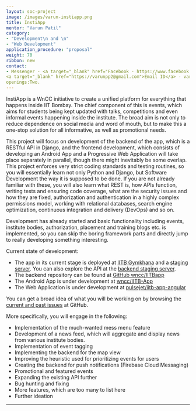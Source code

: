 ```yaml
---
layout: soc-project
image: /images/varun-instiapp.png
title: InstiApp
mentor: "Varun Patil"
category:
- "Development\n and \n"
- "Web Development"
application_procedure: "proposal"
weight: 70
ribbon: new
contact:
- Messenger - <a target="_blank" href="Facebook - https://www.facebook.com/varunpp2>Sarthak Khandelwal</a>
<a target="_blank" href="https://varunpp2@gmail.com">Email ID</a> - varunpp2@gmail.com
openings:Two.
---
```

InstiApp is a WnCC initiative to create a unified platform for everything that happens inside IIT Bombay. The chief component of this is events, which aims for students being kept updated with talks, competitions and even informal events happening inside the institute. The broad aim is not only to reduce dependence on social media and word of mouth, but to make this a one-stop solution for all informative, as well as promotional needs.

This project will focus on development of the backend of the app, which is a RESTful API in Django, and the frontend development, which consists of developing an Android App and a Progressive Web Application will take place separately in parallel, though there might inevitably be some overlap.
This project enforces very strict coding standards and testing routines, so you will essentially learn not only Python and Django, but Software Development the way it is supposed to be done. If you are not already familiar with these, you will also learn what REST is, how APIs function, writing tests and ensuring code coverage, what are the security issues and how they are fixed, authorization and authentication in a highly complex permissions model, working with relational databases, search engine optimization, continuous integration and delivery (DevOps) and so on.

Development has already started and basic functionality including events, institute bodies, authorization, placement and training blogs etc. is implemented, so you can skip the boring framework parts and directly jump to really developing something interesting.

Current state of development:
* The app in its current stage is deployed at [IITB Gymkhana](https://gymkhana.iitb.ac.in/instiapp/) and a [staging server](https://evenire.radialapps.com). You can also explore the API at the [backend staging server](https://temp-iitb.radialapps.com).
* The backend repository can be found at [GitHub wncc/IITBapp](https://github.com/wncc/IITBapp) 
* The Android App is under development at [wncc/IITB-App](https://github.com/wncc/IITB-app)
* The Web Application is under development at [pulsejet/iitb-app-angular](https://github.com/pulsejet/iitb-app-angular) 

You can get a broad idea of what you will be working on by browsing the [current and past issues]( https://github.com/wncc/IITBapp/issues) at GitHub.

More specifically, you will engage in the following:
* Implementation of the much-wanted mess menu feature
* Development of a news feed, which will aggregate and display news from various institute bodies.
* Implementation of event tagging
* Implementing the backend for the map view
* Improving the heuristic used for prioritizing events for users
* Creating the backend for push notifications (Firebase Cloud Messaging)
* Promotional and featured events
* Expanding the existing API further
* Bug hunting and fixing
* More features, which are too many to list here
* Further ideation
---
